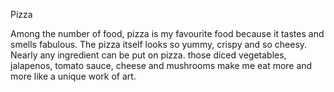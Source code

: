 Pizza

Among the number of food, pizza is my favourite food because it tastes and smells fabulous.
 The pizza itself looks so yummy, crispy and so cheesy. Nearly any ingredient can be put on pizza. 
 those diced vegetables, jalapenos, tomato sauce, cheese and mushrooms make me eat more and more like a unique work of art.